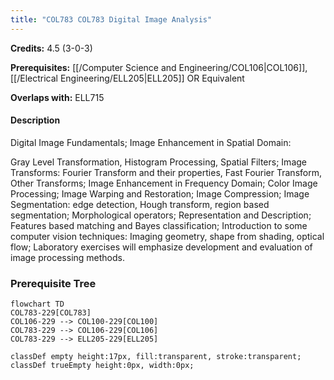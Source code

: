 ```yaml
---
title: "COL783 COL783 Digital Image Analysis"
---
```

**Credits:** 4.5 (3-0-3)

**Prerequisites:** [[/Computer Science and Engineering/COL106|COL106]], [[/Electrical Engineering/ELL205|ELL205]] OR Equivalent

**Overlaps with:** ELL715

#### Description
Digital Image Fundamentals; Image Enhancement in Spatial Domain:

Gray Level Transformation, Histogram Processing, Spatial Filters; Image Transforms: Fourier Transform and their properties, Fast Fourier Transform, Other Transforms; Image Enhancement in Frequency Domain; Color Image Processing; Image Warping and Restoration; Image Compression; Image Segmentation: edge detection, Hough transform, region based segmentation; Morphological operators; Representation and Description; Features based matching and Bayes classification; Introduction to some computer vision techniques: Imaging geometry, shape from shading, optical flow; Laboratory exercises will emphasize development and evaluation of image processing methods.

### Prerequisite Tree

```mermaid
flowchart TD
COL783-229[COL783]
COL106-229 --> COL100-229[COL100]
COL783-229 --> COL106-229[COL106]
COL783-229 --> ELL205-229[ELL205]

classDef empty height:17px, fill:transparent, stroke:transparent;
classDef trueEmpty height:0px, width:0px;
```